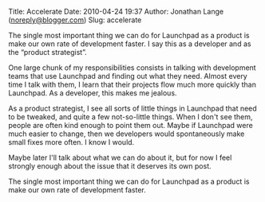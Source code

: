 Title: Accelerate
Date: 2010-04-24 19:37
Author: Jonathan Lange (noreply@blogger.com)
Slug: accelerate

<div>

<div>

The single most important thing we can do for Launchpad as a product is
make our own rate of development faster. I say this as a developer and
as the “product strategist”.

</div>

<div>

One large chunk of my responsibilities consists in talking with
development teams that use Launchpad and finding out what they need.
Almost every time I talk with them, I learn that their projects flow
much more quickly than Launchpad. As a developer, this makes me jealous.

</div>

<div>

As a product strategist, I see all sorts of little things in Launchpad
that need to be tweaked, and quite a few not-so-little things. When I
don't see them, people are often kind enough to point them out. Maybe if
Launchpad were much easier to change, then we developers would
spontaneously make small fixes more often. I know I would.

</div>

<div>

Maybe later I'll talk about what we can do about it, but for now I feel
strongly enough about the issue that it deserves its own post.

</div>

<div>

The single most important thing we can do for Launchpad as a product is
make our own rate of development faster.

</div>

</div>
